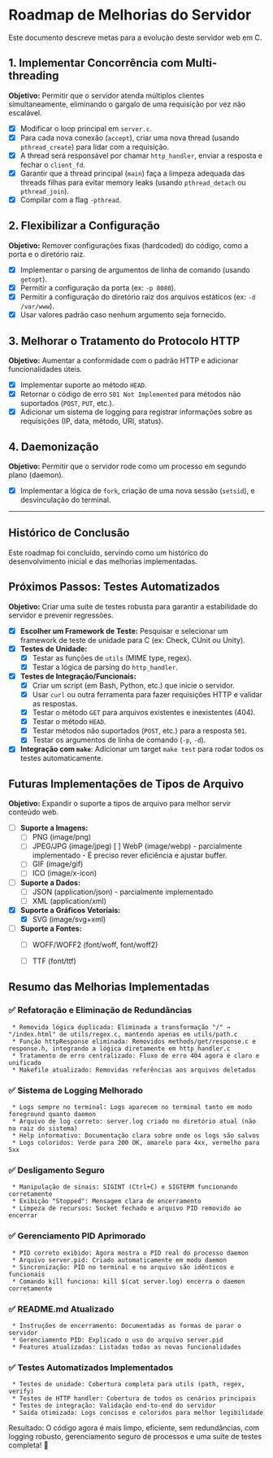 # Roadmap de Melhorias do Servidor

Este documento descreve metas para a evolução deste servidor web em C.

## 1. Implementar Concorrência com Multi-threading

**Objetivo:** Permitir que o servidor atenda múltiplos clientes simultaneamente, eliminando o gargalo de uma requisição por vez não escalável.

-   [x] Modificar o loop principal em `server.c`.
-   [x] Para cada nova conexão (`accept`), criar uma nova thread (usando `pthread_create`) para lidar com a requisição.
-   [x] A thread será responsável por chamar `http_handler`, enviar a resposta e fechar o `client_fd`.
-   [x] Garantir que a thread principal (`main`) faça a limpeza adequada das threads filhas para evitar memory leaks (usando `pthread_detach` ou `pthread_join`).
-   [x] Compilar com a flag `-pthread`.

## 2. Flexibilizar a Configuração

**Objetivo:** Remover configurações fixas (hardcoded) do código, como a porta e o diretório raiz.

-   [x] Implementar o parsing de argumentos de linha de comando (usando `getopt`).
-   [x] Permitir a configuração da porta (ex: `-p 8080`).
-   [x] Permitir a configuração do diretório raiz dos arquivos estáticos (ex: `-d /var/www`).
-   [x] Usar valores padrão caso nenhum argumento seja fornecido.

## 3. Melhorar o Tratamento do Protocolo HTTP

**Objetivo:** Aumentar a conformidade com o padrão HTTP e adicionar funcionalidades úteis.

-   [x] Implementar suporte ao método `HEAD`.
-   [x] Retornar o código de erro `501 Not Implemented` para métodos não suportados (`POST`, `PUT`, etc.).
-   [x] Adicionar um sistema de logging para registrar informações sobre as requisições (IP, data, método, URI, status).

## 4. Daemonização

**Objetivo:** Permitir que o servidor rode como um processo em segundo plano (daemon).

-   [x] Implementar a lógica de `fork`, criação de uma nova sessão (`setsid`), e desvinculação do terminal.

---

## Histórico de Conclusão

Este roadmap foi concluído, servindo como um histórico do desenvolvimento inicial e das melhorias implementadas.

## Próximos Passos: Testes Automatizados

**Objetivo:** Criar uma suíte de testes robusta para garantir a estabilidade do servidor e prevenir regressões.

-   [x] **Escolher um Framework de Teste:** Pesquisar e selecionar um framework de teste de unidade para C (ex: Check, CUnit ou Unity).
-   [x] **Testes de Unidade:**
    -   [x] Testar as funções de `utils` (MIME type, regex).
    -   [x] Testar a lógica de parsing do `http_handler`.
-   [x] **Testes de Integração/Funcionais:**
    -   [x] Criar um script (em Bash, Python, etc.) que inicie o servidor.
    -   [x] Usar `curl` ou outra ferramenta para fazer requisições HTTP e validar as respostas.
    -   [x] Testar o método `GET` para arquivos existentes e inexistentes (404).
    -   [x] Testar o método `HEAD`.
    -   [x] Testar métodos não suportados (`POST`, etc.) para a resposta `501`.
    -   [x] Testar os argumentos de linha de comando (`-p`, `-d`).
-   [x] **Integração com `make`**: Adicionar um target `make test` para rodar todos os testes automaticamente.

## Futuras Implementações de Tipos de Arquivo

**Objetivo:** Expandir o suporte a tipos de arquivo para melhor servir conteúdo web.

-   [ ] **Suporte a Imagens:**
    -   [ ] PNG (image/png)
    -   [ ] JPEG/JPG (image/jpeg)
        [ ] WebP (image/webp) - parcialmente implementado - É preciso rever eficiência e ajustar buffer.
    -   [ ] GIF (image/gif)
    -   [ ] ICO (image/x-icon)
-   [ ] **Suporte a Dados:**
    -   [ ] JSON (application/json) - parcialmente implementado
    -   [ ] XML (application/xml)
-   [x] **Suporte a Gráficos Vetoriais:**
    -   [x] SVG (image/svg+xml)
-   [ ] **Suporte a Fontes:**
    -   [ ] WOFF/WOFF2 (font/woff, font/woff2)
    -   [ ] TTF (font/ttf)


## Resumo das Melhorias Implementadas

   ### ✅ Refatoração e Eliminação de Redundâncias

     * Removida lógica duplicada: Eliminada a transformação "/" → "/index.html" de utils/regex.c, mantendo apenas em utils/path.c
     * Função httpResponse eliminada: Removidos methods/get/response.c e response.h, integrando a lógica diretamente em http_handler.c
     * Tratamento de erro centralizado: Fluxo de erro 404 agora é claro e unificado
     * Makefile atualizado: Removidas referências aos arquivos deletados

   ### ✅ Sistema de Logging Melhorado

     * Logs sempre no terminal: Logs aparecem no terminal tanto em modo foreground quanto daemon
     * Arquivo de log correto: server.log criado no diretório atual (não na raiz do sistema)
     * Help informativo: Documentação clara sobre onde os logs são salvos
     * Logs coloridos: Verde para 200 OK, amarelo para 4xx, vermelho para 5xx

   ### ✅ Desligamento Seguro

     * Manipulação de sinais: SIGINT (Ctrl+C) e SIGTERM funcionando corretamente
     * Exibição "Stopped": Mensagem clara de encerramento
     * Limpeza de recursos: Socket fechado e arquivo PID removido ao encerrar

   ### ✅ Gerenciamento PID Aprimorado

     * PID correto exibido: Agora mostra o PID real do processo daemon
     * Arquivo server.pid: Criado automaticamente em modo daemon
     * Sincronização: PID no terminal e no arquivo são idênticos e funcionais
     * Comando kill funciona: kill $(cat server.log) encerra o daemon corretamente

   ### ✅ README.md Atualizado

     * Instruções de encerramento: Documentadas as formas de parar o servidor
     * Gerenciamento PID: Explicado o uso do arquivo server.pid
     * Features atualizadas: Listadas todas as novas funcionalidades

   ### ✅ Testes Automatizados Implementados

     * Testes de unidade: Cobertura completa para utils (path, regex, verify)
     * Testes de HTTP handler: Cobertura de todos os cenários principais
     * Testes de integração: Validação end-to-end do servidor
     * Saída otimizada: Logs concisos e coloridos para melhor legibilidade

   Resultado: O código agora é mais limpo, eficiente, sem redundâncias, com logging
   robusto, gerenciamento seguro de processos e uma suíte de testes completa! 🚀
